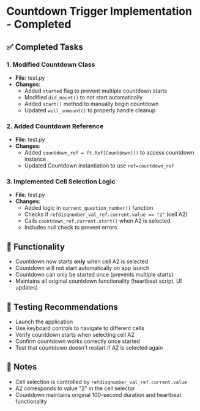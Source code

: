 # Countdown Trigger Implementation - Completed

## ✅ Completed Tasks

### 1. Modified Countdown Class
- **File**: test.py
- **Changes**:
  - Added `started` flag to prevent multiple countdown starts
  - Modified `did_mount()` to not start automatically
  - Added `start()` method to manually begin countdown
  - Updated `will_unmount()` to properly handle cleanup

### 2. Added Countdown Reference
- **File**: test.py
- **Changes**:
  - Added `countdown_ref = ft.Ref[Countdown]()` to access countdown instance
  - Updated Countdown instantiation to use `ref=countdown_ref`

### 3. Implemented Cell Selection Logic
- **File**: test.py
- **Changes**:
  - Added logic in `current_question_number()` function
  - Checks if `refdisqnumber_val_ref.current.value == "2"` (cell A2)
  - Calls `countdown_ref.current.start()` when A2 is selected
  - Includes null check to prevent errors

## 🎯 Functionality
- Countdown now starts **only** when cell A2 is selected
- Countdown will not start automatically on app launch
- Countdown can only be started once (prevents multiple starts)
- Maintains all original countdown functionality (heartbeat script, UI updates)

## 🧪 Testing Recommendations
- Launch the application
- Use keyboard controls to navigate to different cells
- Verify countdown starts when selecting cell A2
- Confirm countdown works correctly once started
- Test that countdown doesn't restart if A2 is selected again

## 📝 Notes
- Cell selection is controlled by `refdisqnumber_val_ref.current.value`
- A2 corresponds to value "2" in the cell selector
- Countdown maintains original 100-second duration and heartbeat functionality
